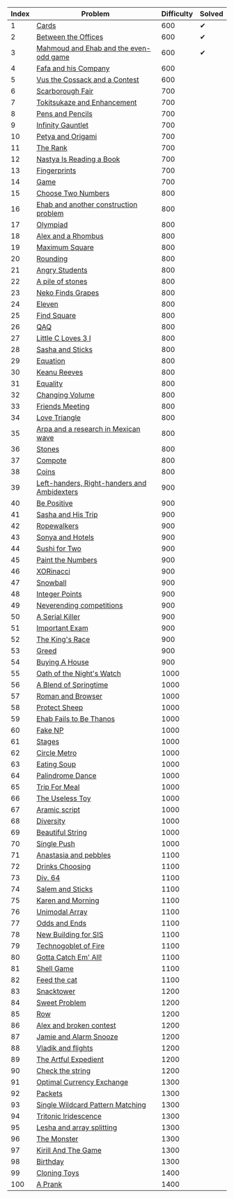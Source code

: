 | Index | Problem                                                                                        | Difficulty | Solved |
|-------|------------------------------------------------------------------------------------------------|------------|--------|
| 1     | [Cards](https://codeforces.com/problemset/problem/1220/A)                                      | 600        | ✔      |
| 2     | [Between the Offices](https://codeforces.com/problemset/problem/867/A)                         | 600        | ✔      |
| 3     | [Mahmoud and Ehab and the even-odd game](https://codeforces.com/problemset/problem/959/A)      | 600        | ✔      |
| 4     | [Fafa and his Company](https://codeforces.com/problemset/problem/935/A)                        | 600        |        |
| 5     | [Vus the Cossack and a Contest](https://codeforces.com/problemset/problem/1186/A)              | 600        |        |
| 6     | [Scarborough Fair](https://codeforces.com/problemset/problem/897/A)                            | 700        |        |
| 7     | [Tokitsukaze and Enhancement](https://codeforces.com/problemset/problem/1191/A)                | 700        |        |
| 8     | [Pens and Pencils](https://codeforces.com/problemset/problem/1244/A)                           | 700        |        |
| 9     | [Infinity Gauntlet](https://codeforces.com/problemset/problem/987/A)                           | 700        |        |
| 10    | [Petya and Origami](https://codeforces.com/problemset/problem/1080/A)                          | 700        |        |
| 11    | [The Rank](https://codeforces.com/problemset/problem/1017/A)                                   | 700        |        |
| 12    | [Nastya Is Reading a Book](https://codeforces.com/problemset/problem/1136/A)                   | 700        |        |
| 13    | [Fingerprints](https://codeforces.com/problemset/problem/994/A)                                | 700        |        |
| 14    | [Game](https://codeforces.com/problemset/problem/984/A)                                        | 700        |        |
| 15    | [Choose Two Numbers](https://codeforces.com/problemset/problem/1206/A)                         | 800        |        |
| 16    | [Ehab and another construction problem](https://codeforces.com/problemset/problem/1088/A)      | 800        |        |
| 17    | [Olympiad](https://codeforces.com/problemset/problem/937/A)                                    | 800        |        |
| 18    | [Alex and a Rhombus](https://codeforces.com/problemset/problem/1180/A)                         | 800        |        |
| 19    | [Maximum Square](https://codeforces.com/problemset/problem/1243/A)                             | 800        |        |
| 20    | [Rounding](https://codeforces.com/problemset/problem/898/A)                                    | 800        |        |
| 21    | [Angry Students](https://codeforces.com/problemset/problem/1287/A)                             | 800        |        |
| 22    | [A pile of stones](https://codeforces.com/problemset/problem/1159/A)                           | 800        |        |
| 23    | [Neko Finds Grapes](https://codeforces.com/problemset/problem/1152/A)                          | 800        |        |
| 24    | [Eleven](https://codeforces.com/problemset/problem/918/A)                                      | 800        |        |
| 25    | [Find Square](https://codeforces.com/problemset/problem/1028/A)                                | 800        |        |
| 26    | [QAQ](https://codeforces.com/problemset/problem/894/A)                                         | 800        |        |
| 27    | [Little C Loves 3 I](https://codeforces.com/problemset/problem/1047/A)                         | 800        |        |
| 28    | [Sasha and Sticks](https://codeforces.com/problemset/problem/832/A)                            | 800        |        |
| 29    | [Equation](https://codeforces.com/problemset/problem/1269/A)                                   | 800        |        |
| 30    | [Keanu Reeves](https://codeforces.com/problemset/problem/1189/A)                               | 800        |        |
| 31    | [Equality](https://codeforces.com/problemset/problem/1038/A)                                   | 800        |        |
| 32    | [Changing Volume](https://codeforces.com/problemset/problem/1255/A)                            | 800        |        |
| 33    | [Friends Meeting](https://codeforces.com/problemset/problem/931/A)                             | 800        |        |
| 34    | [Love Triangle](https://codeforces.com/problemset/problem/939/A)                               | 800        |        |
| 35    | [Arpa and a research in Mexican wave](https://codeforces.com/problemset/problem/851/A)         | 800        |        |
| 36    | [Stones](https://codeforces.com/problemset/problem/1236/A)                                     | 800        |        |
| 37    | [Compote](https://codeforces.com/problemset/problem/746/A)                                     | 800        |        |
| 38    | [Coins](https://codeforces.com/problemset/problem/1061/A)                                      | 800        |        |
| 39    | [Left-handers, Right-handers and Ambidexters](https://codeforces.com/problemset/problem/950/A) | 900        |        |
| 40    | [Be Positive](https://codeforces.com/problemset/problem/1130/A)                                | 900        |        |
| 41    | [Sasha and His Trip](https://codeforces.com/problemset/problem/1113/A)                         | 900        |        |
| 42    | [Ropewalkers](https://codeforces.com/problemset/problem/1185/A)                                | 900        |        |
| 43    | [Sonya and Hotels](https://codeforces.com/problemset/problem/1004/A)                           | 900        |        |
| 44    | [Sushi for Two](https://codeforces.com/problemset/problem/1138/A)                              | 900        |        |
| 45    | [Paint the Numbers](https://codeforces.com/problemset/problem/1209/A)                          | 900        |        |
| 46    | [XORinacci](https://codeforces.com/problemset/problem/1208/A)                                  | 900        |        |
| 47    | [Snowball](https://codeforces.com/problemset/problem/1099/A)                                   | 900        |        |
| 48    | [Integer Points](https://codeforces.com/problemset/problem/1248/A)                             | 900        |        |
| 49    | [Neverending competitions](https://codeforces.com/problemset/problem/765/A)                    | 900        |        |
| 50    | [A Serial Killer](https://codeforces.com/problemset/problem/776/A)                             | 900        |        |
| 51    | [Important Exam](https://codeforces.com/problemset/problem/1201/A)                             | 900        |        |
| 52    | [The King's Race](https://codeforces.com/problemset/problem/1075/A)                            | 900        |        |
| 53    | [Greed](https://codeforces.com/problemset/problem/892/A)                                       | 900        |        |
| 54    | [Buying A House](https://codeforces.com/problemset/problem/796/A)                              | 900        |        |
| 55    | [Oath of the Night's Watch](https://codeforces.com/problemset/problem/768/A)                   | 1000       |        |
| 56    | [A Blend of Springtime](https://codeforces.com/problemset/problem/989/A)                       | 1000       |        |
| 57    | [Roman and Browser](https://codeforces.com/problemset/problem/1100/A)                          | 1000       |        |
| 58    | [Protect Sheep](https://codeforces.com/problemset/problem/948/A)                               | 1000       |        |
| 59    | [Ehab Fails to Be Thanos](https://codeforces.com/problemset/problem/1174/A)                    | 1000       |        |
| 60    | [Fake NP](https://codeforces.com/problemset/problem/805/A)                                     | 1000       |        |
| 61    | [Stages](https://codeforces.com/problemset/problem/1011/A)                                     | 1000       |        |
| 62    | [Circle Metro](https://codeforces.com/problemset/problem/1169/A)                               | 1000       |        |
| 63    | [Eating Soup](https://codeforces.com/problemset/problem/1163/A)                                | 1000       |        |
| 64    | [Palindrome Dance](https://codeforces.com/problemset/problem/1040/A)                           | 1000       |        |
| 65    | [Trip For Meal](https://codeforces.com/problemset/problem/876/A)                               | 1000       |        |
| 66    | [The Useless Toy](https://codeforces.com/problemset/problem/834/A)                             | 1000       |        |
| 67    | [Aramic script](https://codeforces.com/problemset/problem/975/A)                               | 1000       |        |
| 68    | [Diversity](https://codeforces.com/problemset/problem/844/A)                                   | 1000       |        |
| 69    | [Beautiful String](https://codeforces.com/problemset/problem/1265/A)                           | 1000       |        |
| 70    | [Single Push](https://codeforces.com/problemset/problem/1253/A)                                | 1000       |        |
| 71    | [Anastasia and pebbles](https://codeforces.com/problemset/problem/789/A)                       | 1100       |        |
| 72    | [Drinks Choosing](https://codeforces.com/problemset/problem/1195/A)                            | 1100       |        |
| 73    | [Div. 64](https://codeforces.com/problemset/problem/887/A)                                     | 1100       |        |
| 74    | [Salem and Sticks ](https://codeforces.com/problemset/problem/1105/A)                          | 1100       |        |
| 75    | [Karen and Morning](https://codeforces.com/problemset/problem/816/A)                           | 1100       |        |
| 76    | [Unimodal Array](https://codeforces.com/problemset/problem/831/A)                              | 1100       |        |
| 77    | [Odds and Ends](https://codeforces.com/problemset/problem/849/A)                               | 1100       |        |
| 78    | [New Building for SIS](https://codeforces.com/problemset/problem/1020/A)                       | 1100       |        |
| 79    | [Technogoblet of Fire](https://codeforces.com/problemset/problem/1121/A)                       | 1100       |        |
| 80    | [Gotta Catch Em' All!](https://codeforces.com/problemset/problem/757/A)                        | 1100       |        |
| 81    | [Shell Game](https://codeforces.com/problemset/problem/777/A)                                  | 1100       |        |
| 82    | [Feed the cat](https://codeforces.com/problemset/problem/955/A)                                | 1100       |        |
| 83    | [Snacktower](https://codeforces.com/problemset/problem/767/A)                                  | 1200       |        |
| 84    | [Sweet Problem](https://codeforces.com/problemset/problem/1263/A)                              | 1200       |        |
| 85    | [Row](https://codeforces.com/problemset/problem/982/A)                                         | 1200       |        |
| 86    | [Alex and broken contest](https://codeforces.com/problemset/problem/877/A)                     | 1200       |        |
| 87    | [Jamie and Alarm Snooze](https://codeforces.com/problemset/problem/916/A)                      | 1200       |        |
| 88    | [Vladik and flights](https://codeforces.com/problemset/problem/743/A)                          | 1200       |        |
| 89    | [The Artful Expedient](https://codeforces.com/problemset/problem/869/A)                        | 1200       |        |
| 90    | [Check the string](https://codeforces.com/problemset/problem/960/A)                            | 1200       |        |
| 91    | [Optimal Currency Exchange](https://codeforces.com/problemset/problem/1214/A)                  | 1300       |        |
| 92    | [Packets](https://codeforces.com/problemset/problem/1037/A)                                    | 1300       |        |
| 93    | [Single Wildcard Pattern Matching](https://codeforces.com/problemset/problem/1023/A)           | 1300       |        |
| 94    | [Tritonic Iridescence](https://codeforces.com/problemset/problem/957/A)                        | 1300       |        |
| 95    | [Lesha and array splitting](https://codeforces.com/problemset/problem/754/A)                   | 1300       |        |
| 96    | [The Monster](https://codeforces.com/problemset/problem/787/A)                                 | 1300       |        |
| 97    | [Kirill And The Game](https://codeforces.com/problemset/problem/842/A)                         | 1300       |        |
| 98    | [Birthday](https://codeforces.com/problemset/problem/1068/A)                                   | 1300       |        |
| 99    | [Cloning Toys](https://codeforces.com/problemset/problem/922/A)                                | 1400       |        |
| 100   | [A Prank](https://codeforces.com/problemset/problem/1062/A)                                    | 1400       |        |
